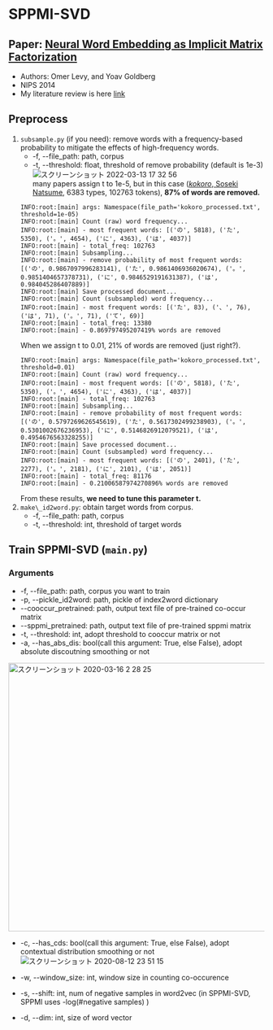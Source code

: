 # SPPMI-SVD
## Paper: [Neural Word Embedding as Implicit Matrix Factorization](https://papers.nips.cc/paper/5477-neural-word-embedding-as-implicit-matrix-factorization.pdf)
- Authors: Omer Levy, and Yoav Goldberg  
- NIPS 2014  
- My literature review is here [link](https://github.com/a1da4/paper/issues/27)  

## Preprocess  
1. `subsample.py` (if you need): remove words with a frequency-based probability to mitigate the effects of high-frequency words.
   - -f, --file\_path: path, corpus
   - -t, --threshold: float, threshold of remove probability (default is 1e-3)
   ![スクリーンショット 2022-03-13 17 32 56](https://user-images.githubusercontent.com/45454055/158051633-a26ef501-2509-4c71-bf1e-2166773d4ad1.png)  
   many papers assign t to 1e-5, but in this case ([_kokoro_, Soseki Natsume](https://www.aozora.gr.jp/cards/000148/card773.html), 6383 types, 102763 tokens), **87% of words are removed.**
   ```
   INFO:root:[main] args: Namespace(file_path='kokoro_processed.txt', threshold=1e-05)
   INFO:root:[main] Count (raw) word frequency...
   INFO:root:[main] - most frequent words: [('の', 5818), ('た', 5350), ('。', 4654), ('に', 4363), ('は', 4037)]
   INFO:root:[main] - total_freq: 102763
   INFO:root:[main] Subsampling...
   INFO:root:[main] - remove probability of most frequent words: [('の', 0.9867097996283141), ('た', 0.9861406936020674), ('。', 0.9851404657378731), ('に', 0.9846529191631387), ('は', 0.984045286407889)]
   INFO:root:[main] Save processed document...
   INFO:root:[main] Count (subsampled) word frequency...
   INFO:root:[main] - most frequent words: [('た', 83), ('、', 76), ('は', 71), ('。', 71), ('て', 69)]
   INFO:root:[main] - total_freq: 13380
   INFO:root:[main] - 0.869797495207419% words are removed
   ```
   When we assign t to 0.01, 21% of words are removed (just right?).
   ```
   INFO:root:[main] args: Namespace(file_path='kokoro_processed.txt', threshold=0.01)
   INFO:root:[main] Count (raw) word frequency...
   INFO:root:[main] - most frequent words: [('の', 5818), ('た', 5350), ('。', 4654), ('に', 4363), ('は', 4037)]
   INFO:root:[main] - total_freq: 102763
   INFO:root:[main] Subsampling...
   INFO:root:[main] - remove probability of most frequent words: [('の', 0.5797269626545619), ('た', 0.5617302499238903), ('。', 0.5301002676236953), ('に', 0.5146826912079521), ('は', 0.4954676563328255)]
   INFO:root:[main] Save processed document...
   INFO:root:[main] Count (subsampled) word frequency...
   INFO:root:[main] - most frequent words: [('の', 2401), ('た', 2277), ('。', 2181), ('に', 2101), ('は', 2051)]
   INFO:root:[main] - total_freq: 81176
   INFO:root:[main] - 0.21006587974270896% words are removed
   ```
   From these results, **we need to tune this parameter t.** 
2. `make\_id2word.py`: obtain target words from corpus.
   - -f, --file\_path: path, corpus
   - -t, --threshold: int, threshold of target words

## Train SPPMI-SVD (`main.py`) 
### Arguments
- -f, --file\_path: path, corpus you want to train
- -p, --pickle\_id2word: path, pickle of index2word dictionary
- --cooccur\_pretrained: path, output text file of pre-trained co-occur matrix
- --sppmi\_pretrained: path, output text file of pre-trained sppmi matrix
- -t, --threshold: int, adopt threshold to cooccur matrix or not
- -a, --has\_abs\_dis: bool(call this argument: True, else False), adopt absolute discoutning smoothing or not
<img width="528" alt="スクリーンショット 2020-03-16 2 28 25" src="https://user-images.githubusercontent.com/45454055/76706835-d1d7ee00-672d-11ea-9d31-0b83d4dbeb79.png">

- -c, --has\_cds: bool(call this argument: True, else False), adopt contextual distribution smoothing or not
![スクリーンショット 2020-08-12 23 51 15](https://user-images.githubusercontent.com/45454055/90030195-b8e06280-dcf6-11ea-9aa0-c21055fa44fc.png)

- -w, --window\_size: int, window size in counting co-occurence
- -s, --shift: int, num of negative samples in word2vec (in SPPMI-SVD, SPPMI uses -log(#negative samples) )
- -d, --dim: int, size of word vector
